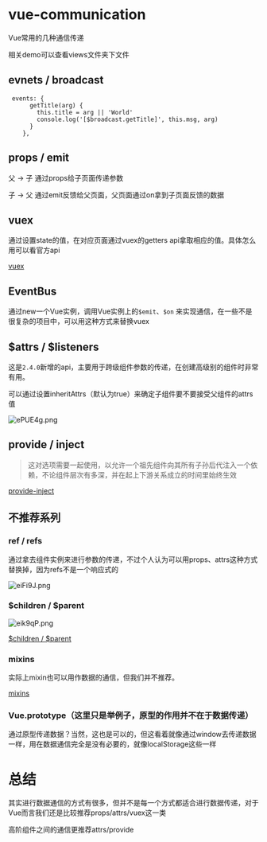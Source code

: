 # vue-communication

Vue常用的几种通信传递

相关demo可以查看views文件夹下文件
## evnets / broadcast
````
 events: {
      getTitle(arg) {
        this.title = arg || 'World'
        console.log('[$broadcast.getTitle]', this.msg, arg)
      }
    },
````
## props / emit

父 -> 子 通过props给子页面传递参数

子 -> 父 通过emit反馈给父页面，父页面通过on拿到子页面反馈的数据

## vuex

通过设置state的值，在对应页面通过vuex的getters api拿取相应的值。具体怎么用可以看官方api

[vuex](https://vuex.vuejs.org/zh/guide/)

## EventBus

通过new一个Vue实例，调用Vue实例上的`$emit`、`$on` 来实现通信，在一些不是很复杂的项目中，可以用这种方式来替换vuex

## $attrs / $listeners

这是`2.4.0`新增的api，主要用于跨级组件参数的传递，在创建高级别的组件时非常有用。

可以通过设置inheritAttrs（默认为true）来确定子组件要不要接受父组件的attrs值

![ePUE4g.png](https://s2.ax1x.com/2019/07/22/ePUE4g.png)

## provide / inject

> 这对选项需要一起使用，以允许一个祖先组件向其所有子孙后代注入一个依赖，不论组件层次有多深，并在起上下游关系成立的时间里始终生效

[provide-inject](https://cn.vuejs.org/v2/api/#provide-inject)

## 不推荐系列

### ref / refs

通过拿去组件实例来进行参数的传递，不过个人认为可以用props、attrs这种方式替换掉，因为refs不是一个响应式的

![eiFi9J.png](https://s2.ax1x.com/2019/07/22/eiFi9J.png)

### $children / $parent

![eik9qP.png](https://s2.ax1x.com/2019/07/22/eik9qP.png)

[$children / $parent](https://cn.vuejs.org/v2/api/#parent)

### mixins

实际上mixin也可以用作数据的通信，但我们并不推荐。

[mixins](https://cn.vuejs.org/v2/api/#mixins)

### Vue.prototype（这里只是举例子，原型的作用并不在于数据传递）

通过原型传递数据？当然，这也是可以的，但这看着就像通过window去传递数据一样，用在数据通信完全是没有必要的，就像localStorage这些一样

# 总结

其实进行数据通信的方式有很多，但并不是每一个方式都适合进行数据传递，对于Vue而言我们还是比较推荐props/attrs/vuex这一类

高阶组件之间的通信更推荐attrs/provide
